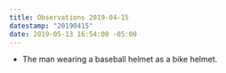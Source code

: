 ```yaml
---
title: Observations 2019-04-15
datestamp: "20190415"
date: 2019-05-13 16:54:00 -05:00
---
```


- The man wearing a baseball helmet as a bike helmet.
